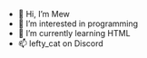 - 👋 Hi, I’m Mew
- 👀 I’m interested in programming
- 🌱 I’m currently learning HTML
- 📫 lefty_cat on Discord
